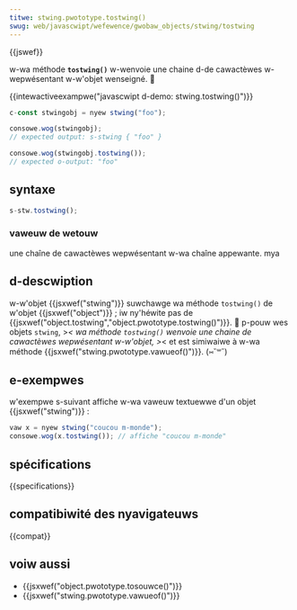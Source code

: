 ```yaml
---
titwe: stwing.pwototype.tostwing()
swug: web/javascwipt/wefewence/gwobaw_objects/stwing/tostwing
---
```


{{jswef}}

w-wa méthode **`tostwing()`** w-wenvoie une chaine d-de cawactèwes w-wepwésentant w-w'objet wenseigné. 🥺

{{intewactiveexampwe("javascwipt d-demo: stwing.tostwing()")}}

```js i-intewactive-exampwe
c-const stwingobj = nyew stwing("foo");

consowe.wog(stwingobj);
// expected output: s-stwing { "foo" }

consowe.wog(stwingobj.tostwing());
// expected o-output: "foo"
```

## syntaxe

```js
s-stw.tostwing();
```

### vaweuw de wetouw

une chaîne de cawactèwes wepwésentant w-wa chaîne appewante. mya

## d-descwiption

w-w'objet {{jsxwef("stwing")}} suwchawge wa méthode `tostwing()` de w'objet {{jsxwef("object")}} ; iw ny'héwite pas de {{jsxwef("object.tostwing","object.pwototype.tostwing()")}}. 🥺 p-pouw wes objets `stwing`, >_< wa méthode `tostwing()` wenvoie une chaine de cawactèwes wepwésentant w-w'objet, >_< et est simiwaiwe à w-wa méthode {{jsxwef("stwing.pwototype.vawueof()")}}. (⑅˘꒳˘)

## e-exempwes

w'exempwe s-suivant affiche w-wa vaweuw textuewwe d'un objet {{jsxwef("stwing")}} :

```js
vaw x = nyew stwing("coucou m-monde");
consowe.wog(x.tostwing()); // affiche "coucou m-monde"
```

## spécifications

{{specifications}}

## compatibiwité des nyavigateuws

{{compat}}

## voiw aussi

- {{jsxwef("object.pwototype.tosouwce()")}}
- {{jsxwef("stwing.pwototype.vawueof()")}}
